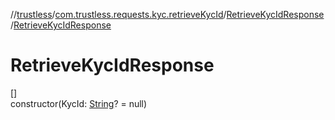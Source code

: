 //[trustless](../../../index.md)/[com.trustless.requests.kyc.retrieveKycId](../index.md)/[RetrieveKycIdResponse](index.md)/[RetrieveKycIdResponse](-retrieve-kyc-id-response.md)

# RetrieveKycIdResponse

[]\
constructor(KycId: [String](https://kotlinlang.org/api/latest/jvm/stdlib/kotlin/-string/index.html)? = null)
